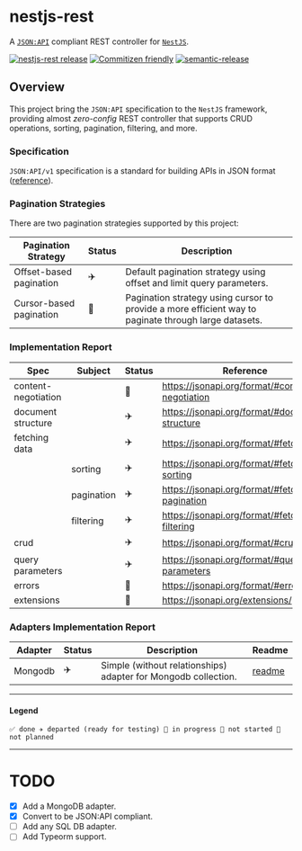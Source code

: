 # nestjs-rest

A [`JSON:API`](https://jsonapi.org/) compliant REST controller for
[`NestJS`](https://nestjs.com/).

[![nestjs-rest release](https://github.com/ziv/nestjs-rest/actions/workflows/ci.yml/badge.svg)](https://github.com/ziv/nestjs-rest/actions/workflows/ci.yml)
[![Commitizen friendly](https://img.shields.io/badge/commitizen-friendly-brightgreen.svg)](http://commitizen.github.io/cz-cli/)
[![semantic-release](https://img.shields.io/badge/%20%20%F0%9F%93%A6%F0%9F%9A%80-semantic--release-e10079.svg)](https://github.com/semantic-release/semantic-release)

## Overview

This project bring the `JSON:API` specification to the `NestJS` framework,
providing almost _zero-config_ REST controller that supports CRUD operations,
sorting, pagination, filtering, and more.

### Specification

`JSON:API/v1` specification is a standard for building APIs in JSON format
([reference](./packages/std-json-api/specs.md)).

### Pagination Strategies

There are two pagination strategies supported by this project:

| Pagination Strategy     | Status | Description                                                                                          |
| ----------------------- | ------ | ---------------------------------------------------------------------------------------------------- |
| Offset-based pagination | ✈️     | Default pagination strategy using offset and limit query parameters.                                 |
| Cursor-based pagination | 🚫     | Pagination strategy using cursor to provide a more efficient way to paginate through large datasets. |

### Implementation Report

| Spec                | Subject    | Status | Reference                                       |
| ------------------- | ---------- | ------ | ----------------------------------------------- |
| content-negotiation |            | 🚫     | https://jsonapi.org/format/#content-negotiation |
| document structure  |            | ✈️     | https://jsonapi.org/format/#document-structure  |
| fetching data       |            | ✈️     | https://jsonapi.org/format/#fetching            |
|                     | sorting    | ✈️     | https://jsonapi.org/format/#fetching-sorting    |
|                     | pagination | ✈️     | https://jsonapi.org/format/#fetching-pagination |
|                     | filtering  | ✈️     | https://jsonapi.org/format/#fetching-filtering  |
| crud                |            | ✈️     | https://jsonapi.org/format/#crud                |
| query parameters    |            | ✈️     | https://jsonapi.org/format/#query-parameters    |
| errors              |            | 🚧     | https://jsonapi.org/format/#errors              |
| extensions          |            | 🫥     | https://jsonapi.org/extensions/                 |

### Adapters Implementation Report

| Adapter | Status | Description                                                    | Readme                                             |
| ------- | ------ | -------------------------------------------------------------- | -------------------------------------------------- |
| Mongodb | ✈️     | Simple (without relationships) adapter for Mongodb collection. | [readme](./packages/nestjs-rest-mongodb/readme.md) |

---

#### Legend

    ✅ done ✈️ departed (ready for testing) 🚧 in progress 🚫 not started 🫥 not planned

---

# TODO

- [x] Add a MongoDB adapter.
- [x] Convert to be JSON:API compliant.
- [ ] Add any SQL DB adapter.
- [ ] Add Typeorm support.
